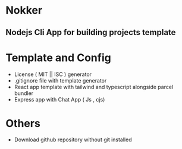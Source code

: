# Nokker

## Nodejs Cli App for building projects template

# Template and Config

- License ( MIT || ISC ) generator
- .gitignore file with template generator
- React app template with tailwind and typescript alongside parcel bundler
- Express app with Chat App ( Js , cjs)

# Others

- Download github repository without git installed

